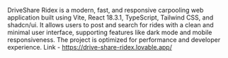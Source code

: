 DriveShare Ridex is a modern, fast, and responsive carpooling web application built using Vite, React 18.3.1, TypeScript, Tailwind CSS, and shadcn/ui. It allows users to post and search for rides with a clean and minimal user interface, supporting features like dark mode and mobile responsiveness. The project is optimized for performance and developer experience.
Link - https://drive-share-ridex.lovable.app/
